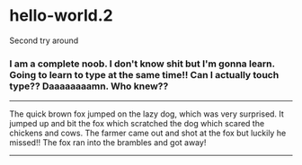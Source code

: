 # hello-world.2
Second try around

### I am a complete noob. I don't know shit but I'm gonna learn. Going to learn to type at the same time!! Can I actually touch type?? Daaaaaaaamn. Who knew?? 

---

The quick brown fox jumped on the lazy dog, which was very surprised. It jumped up and bit the fox which scratched the dog which scared the chickens and cows. The farmer came out and shot at the fox but luckily he missed!! The fox ran into the brambles and got away! 

---

